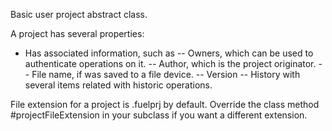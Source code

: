 Basic user project abstract class.

A project has several properties: 

- Has associated information, such as 
-- Owners, which can be used to authenticate operations on it.
-- Author, which is the project originator.
-- File name, if was saved to a file device.
-- Version
-- History with several items related with historic operations.

File extension for a project is .fuelprj by default. Override the class method #projectFileExtension in your subclass if you want a different extension.

